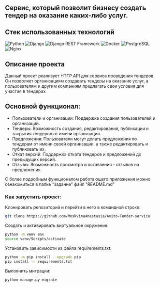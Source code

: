 ## Сервис, который позволит бизнесу создать тендер на оказание каких-либо услуг.

## Стек использованных технологий

![Python](https://img.shields.io/badge/Python-3776AB?style=for-the-badge&logo=python&logoColor=white)
![Django](https://img.shields.io/badge/Django-092E20?style=for-the-badge&logo=django&logoColor=white)
![Django REST Framework](https://img.shields.io/badge/Django%20REST%20Framework-ff1709?style=for-the-badge&logo=django&logoColor=white)
![Docker](https://img.shields.io/badge/Docker-2496ED?style=for-the-badge&logo=docker&logoColor=white)
![PostgreSQL](https://img.shields.io/badge/PostgreSQL-336791?style=for-the-badge&logo=postgresql&logoColor=white)
![Nginx](https://img.shields.io/badge/Nginx-269539?style=for-the-badge&logo=nginx&logoColor=white)

## Описание проекта
Данный проект реализует HTTP API для сервиса проведения тендеров. Он позволяет организациям создавать тендеры на оказание услуг, а пользователям и другим компаниям предлагать свои условия для участия в тендерах.

## Основной функционал:
- Пользователи и организации: Поддержка создания пользователей и организаций.
- Тендеры: Возможность создания, редактирования, публикации и закрытия тендеров от имени организации.
- Предложения: Пользователи могут делать предложения по тендерам от имени своей организации, а также редактировать и публиковать их.
- Откат версий: Поддержка отката тендеров и предложений до предыдущих версий.
- Отзывы: Возможность просмотра и оставления - отзывов на предложения.

C более подробным функционалом работающего приложения можно ознакомиться в папке "задание" файл "README.md"

### Как запустить проект:
Клонировать репозиторий и перейти в него в командной строке:
```bash
git clone https://github.com/MoskvinaAnastasia/Avito-Tender-service
```
Cоздать и активировать виртуальное окружение:
```bash
python -m venv env
source venv/Scripts/activate
```
Установить зависимости из файла requirements.txt:
```bash
python -m pip install --upgrade pip
pip install -r requirements.txt
```
Выполнить миграции:
```bash
python manage.py migrate
```